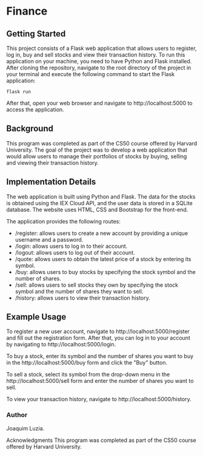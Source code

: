 # Finance

## Getting Started
This project consists of a Flask web application that allows users to register, log in, buy and sell stocks and view their transaction history. To run this application on your machine, you need to have Python and Flask installed. After cloning the repository, navigate to the root directory of the project in your terminal and execute the following command to start the Flask application:
```
flask run
```

After that, open your web browser and navigate to http://localhost:5000 to access the application.

## Background
This program was completed as part of the CS50 course offered by Harvard University. The goal of the project was to develop a web application that would allow users to manage their portfolios of stocks by buying, selling and viewing their transaction history.

## Implementation Details
The web application is built using Python and Flask. The data for the stocks is obtained using the IEX Cloud API, and the user data is stored in a SQLite database. The website uses HTML, CSS and Bootstrap for the front-end.

The application provides the following routes:

- /register: allows users to create a new account by providing a unique username and a password.
- /login: allows users to log in to their account.
- /logout: allows users to log out of their account.
- /quote: allows users to obtain the latest price of a stock by entering its symbol.
- /buy: allows users to buy stocks by specifying the stock symbol and the number of shares.
- /sell: allows users to sell stocks they own by specifying the stock symbol and the number of shares they want to sell.
- /history: allows users to view their transaction history.

## Example Usage
To register a new user account, navigate to http://localhost:5000/register and fill out the registration form. After that, you can log in to your account by navigating to http://localhost:5000/login.

To buy a stock, enter its symbol and the number of shares you want to buy in the http://localhost:5000/buy form and click the "Buy" button.

To sell a stock, select its symbol from the drop-down menu in the http://localhost:5000/sell form and enter the number of shares you want to sell.

To view your transaction history, navigate to http://localhost:5000/history.

### Author
Joaquim Luzia.

Acknowledgments
This program was completed as part of the CS50 course offered by Harvard University.
